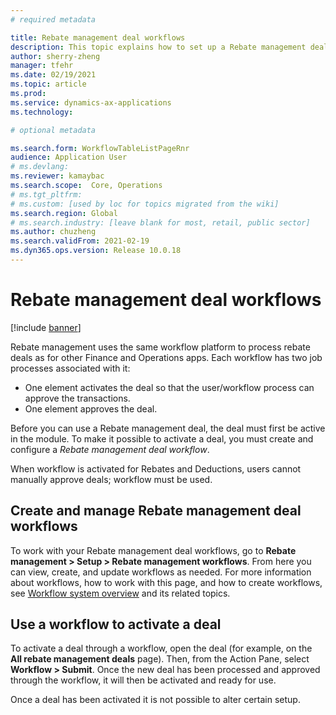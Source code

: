 ```yaml
---
# required metadata

title: Rebate management deal workflows
description: This topic explains how to set up a Rebate management deal workflow to make it possible to approve and activate deals
author: sherry-zheng
manager: tfehr
ms.date: 02/19/2021
ms.topic: article
ms.prod: 
ms.service: dynamics-ax-applications
ms.technology: 

# optional metadata

ms.search.form: WorkflowTableListPageRnr
audience: Application User
# ms.devlang: 
ms.reviewer: kamaybac
ms.search.scope:  Core, Operations
# ms.tgt_pltfrm: 
# ms.custom: [used by loc for topics migrated from the wiki]
ms.search.region: Global
# ms.search.industry: [leave blank for most, retail, public sector]
ms.author: chuzheng
ms.search.validFrom: 2021-02-19
ms.dyn365.ops.version: Release 10.0.18
---
```


# Rebate management deal workflows

[!include [banner](../includes/banner.md)]

Rebate management uses the same workflow platform to process rebate deals as for other Finance and Operations apps. Each workflow has two job processes associated with it: <!-- KFM: Is the main/only purpose of a workflow to make it possible to approve a deal and then activate it? -->

- One element activates the deal so that the user/workflow process can approve the transactions.
- One element approves the deal. <!-- KFM: What is an "element"? A user? -->

Before you can use a Rebate management deal, the deal must first be active in the module. To make it possible to activate a deal, you must create and configure a *Rebate management deal workflow*.

When workflow is activated for Rebates and Deductions, users cannot manually approve deals; workflow must be used. <!-- KFM: I am confused. Do we always need to use workflows or not? How do we configure whether we need to use a workflow? -->

## Create and manage Rebate management deal workflows

To work with your Rebate management deal workflows, go to **Rebate management \> Setup \> Rebate management workflows**. From here you can view, create, and update workflows as needed. For more information about workflows, how to work with this page, and how to create workflows, see [Workflow system overview](../../fin-ops-core/fin-ops/organization-administration/overview-workflow-system.md) and its related topics.

<!-- KFM: Seems like we only have one active (default) workflow at a time. Is that true? Will most systems have just one on this page? -->

## Use a workflow to activate a deal

To activate a deal through a workflow, open the deal (for example, on the **All rebate management deals** page). Then, from the Action Pane, select **Workflow \> Submit**. Once the new deal has been processed and approved through the workflow, it will then be activated and ready for use.

Once a deal has been activated it is not possible to alter certain setup. <!-- KFM: What do we mean by "certain setup"? -->